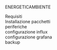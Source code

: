 ENERGETICAMBIENTE

Requisiti</br>
Installazione pacchetti</br>
periferiche</br>
configurazione influx</br>
configurazione grafana</br>
backup</br>
